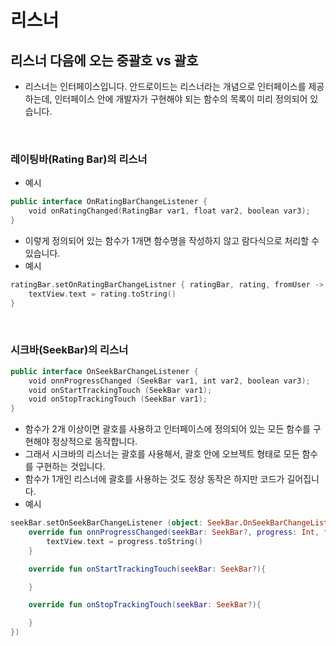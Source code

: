 # 리스너

## 리스너 다음에 오는 중괄호 vs 괄호

- 리스너는 인터페이스입니다. 안드로이드는 리스너라는 개념으로 인터페이스를 제공하는데, 인터페이스 안에 개발자가 구현해야 되는 함수의 목록이 미리 정의되어 있습니다.

<br/>

### 레이팅바(Rating Bar)의 리스너

- 예시

```kotlin
public interface OnRatingBarChangeListener {
    void onRatingChanged(RatingBar var1, float var2, boolean var3);
}
```

- 이렇게 정의되어 있는 함수가 1개면 함수명을 작성하지 않고 람다식으로 처리할 수 있습니다.
- 예시

```kotlin
ratingBar.setOnRatingBarChangeListner { ratingBar, rating, fromUser ->
    textView.text = rating.toString()
}
```

<br/>

### 시크바(SeekBar)의 리스너

```kotlin
public interface OnSeekBarChangeListener {
    void onnProgressChanged (SeekBar var1, int var2, boolean var3);
    void onStartTrackingTouch (SeekBar var1);
    void onStopTrackingTouch (SeekBar var1);
}
```

- 함수가 2개 이상이면 괄호를 사용하고 인터페이스에 정의되어 있는 모든 함수를 구현해야 정상적으로 동작합니다.
- 그래서 시크바의 리스너는 괄호를 사용해서, 괄호 안에 오브젝트 형태로 모든 함수를 구현하는 것입니다.
- 함수가 1개인 리스너에 괄호를 사용하는 것도 정상 동작은 하지만 코드가 길어집니다.
- 예시

```kotlin
seekBar.setOnSeekBarChangeListener (object: SeekBar.OnSeekBarChangeListener{
    override fun onnProgressChanged(seekBar: SeekBar?, progress: Int, fromUser: Boolean){
        textView.text = progress.toString()
    }

    override fun onStartTrackingTouch(seekBar: SeekBar?){

    }

    override fun onStopTrackingTouch(seekBar: SeekBar?){

    }
})
```
